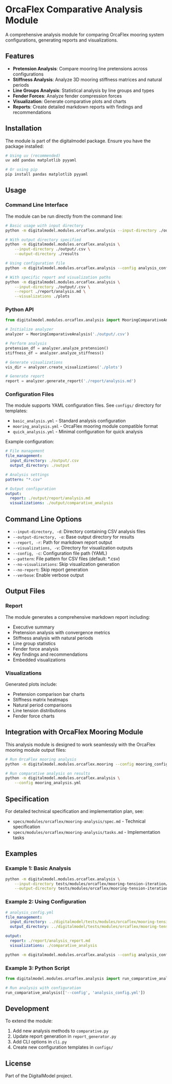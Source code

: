 # OrcaFlex Comparative Analysis Module

A comprehensive analysis module for comparing OrcaFlex mooring system configurations, generating reports and visualizations.

## Features

- **Pretension Analysis**: Compare mooring line pretensions across configurations
- **Stiffness Analysis**: Analyze 3D mooring stiffness matrices and natural periods
- **Line Groups Analysis**: Statistical analysis by line groups and types
- **Fender Forces**: Analyze fender compression forces
- **Visualization**: Generate comparative plots and charts
- **Reports**: Create detailed markdown reports with findings and recommendations

## Installation

The module is part of the digitalmodel package. Ensure you have the package installed:

```bash
# Using uv (recommended)
uv add pandas matplotlib pyyaml

# Or using pip
pip install pandas matplotlib pyyaml
```

## Usage

### Command Line Interface

The module can be run directly from the command line:

```bash
# Basic usage with input directory
python -m digitalmodel.modules.orcaflex.analysis --input-directory ./output/.csv

# With output directory specified
python -m digitalmodel.modules.orcaflex.analysis \
    --input-directory ./output/.csv \
    --output-directory ./results

# Using configuration file
python -m digitalmodel.modules.orcaflex.analysis --config analysis_config.yml

# With specific report and visualization paths
python -m digitalmodel.modules.orcaflex.analysis \
    --input-directory ./output/.csv \
    --report ./report/analysis.md \
    --visualizations ./plots
```

### Python API

```python
from digitalmodel.modules.orcaflex.analysis import MooringComparativeAnalysis

# Initialize analyzer
analyzer = MooringComparativeAnalysis('./output/.csv')

# Perform analysis
pretension_df = analyzer.analyze_pretension()
stiffness_df = analyzer.analyze_stiffness()

# Generate visualizations
vis_dir = analyzer.create_visualizations('./plots')

# Generate report
report = analyzer.generate_report('./report/analysis.md')
```

### Configuration Files

The module supports YAML configuration files. See `configs/` directory for templates:

- `basic_analysis.yml` - Standard analysis configuration
- `mooring_analysis.yml` - OrcaFlex mooring module compatible format
- `quick_analysis.yml` - Minimal configuration for quick analysis

Example configuration:

```yaml
# File management
file_management:
  input_directory: ./output/.csv
  output_directory: ./output

# Analysis settings
pattern: "*.csv"

# Output configuration
output:
  report: ./output/report/analysis.md
  visualizations: ./output/comparative_analysis
```

## Command Line Options

- `--input-directory, -d`: Directory containing CSV analysis files
- `--output-directory, -o`: Base output directory for results
- `--report, -r`: Path for markdown report output
- `--visualizations, -v`: Directory for visualization outputs
- `--config, -c`: Configuration file path (YAML)
- `--pattern`: File pattern for CSV files (default: *.csv)
- `--no-visualizations`: Skip visualization generation
- `--no-report`: Skip report generation
- `--verbose`: Enable verbose output

## Output Files

### Report
The module generates a comprehensive markdown report including:
- Executive summary
- Pretension analysis with convergence metrics
- Stiffness analysis with natural periods
- Line group statistics
- Fender force analysis
- Key findings and recommendations
- Embedded visualizations

### Visualizations
Generated plots include:
- Pretension comparison bar charts
- Stiffness matrix heatmaps
- Natural period comparisons
- Line tension distributions
- Fender force charts

## Integration with OrcaFlex Mooring Module

This analysis module is designed to work seamlessly with the OrcaFlex mooring module output files:

```bash
# Run OrcaFlex mooring analysis
python -m digitalmodel.modules.orcaflex.mooring --config mooring_config.yml

# Run comparative analysis on results
python -m digitalmodel.modules.orcaflex.analysis \
    --config mooring_analysis.yml
```

## Specification

For detailed technical specification and implementation plan, see:
- `specs/modules/orcaflex/mooring-analysis/spec.md` - Technical specification
- `specs/modules/orcaflex/mooring-analysis/tasks.md` - Implementation tasks

## Examples

### Example 1: Basic Analysis

```bash
python -m digitalmodel.modules.orcaflex.analysis \
    --input-directory tests/modules/orcaflex/mooring-tension-iteration/go-by/output/.csv \
    --output-directory tests/modules/orcaflex/mooring-tension-iteration/go-by/output
```

### Example 2: Using Configuration

```yaml
# analysis_config.yml
file_management:
  input_directory: ../digitalmodel/tests/modules/orcaflex/mooring-tension-iteration/go-by/output/.csv
  output_directory: ../digitalmodel/tests/modules/orcaflex/mooring-tension-iteration/go-by/output

output:
  report: ./report/analysis_report.md
  visualizations: ./comparative_analysis
```

```bash
python -m digitalmodel.modules.orcaflex.analysis --config analysis_config.yml
```

### Example 3: Python Script

```python
from digitalmodel.modules.orcaflex.analysis import run_comparative_analysis

# Run analysis with configuration
run_comparative_analysis(['--config', 'analysis_config.yml'])
```

## Development

To extend the module:

1. Add new analysis methods to `comparative.py`
2. Update report generation in `report_generator.py`
3. Add CLI options in `cli.py`
4. Create new configuration templates in `configs/`

## License

Part of the DigitalModel project.